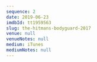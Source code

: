 ```yaml
---
sequence: 2
date: 2019-06-23
imdbId: tt1959563
slug: the-hitmans-bodyguard-2017
venue: null
venueNotes: null
medium: iTunes
mediumNotes: null
---
```


